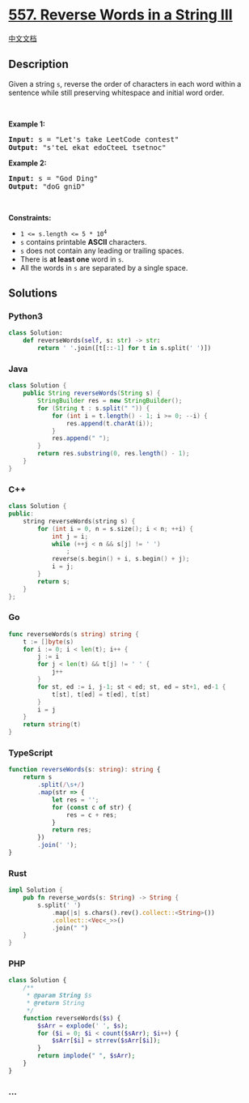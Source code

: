 # [557. Reverse Words in a String III](https://leetcode.com/problems/reverse-words-in-a-string-iii)

[中文文档](/solution/0500-0599/0557.Reverse%20Words%20in%20a%20String%20III/README.md)

## Description

<p>Given a string <code>s</code>, reverse the order of characters in each word within a sentence while still preserving whitespace and initial word order.</p>

<p>&nbsp;</p>
<p><strong class="example">Example 1:</strong></p>
<pre><strong>Input:</strong> s = "Let's take LeetCode contest"
<strong>Output:</strong> "s'teL ekat edoCteeL tsetnoc"
</pre><p><strong class="example">Example 2:</strong></p>
<pre><strong>Input:</strong> s = "God Ding"
<strong>Output:</strong> "doG gniD"
</pre>
<p>&nbsp;</p>
<p><strong>Constraints:</strong></p>

<ul>
	<li><code>1 &lt;= s.length &lt;= 5 * 10<sup>4</sup></code></li>
	<li><code>s</code> contains printable <strong>ASCII</strong> characters.</li>
	<li><code>s</code> does not contain any leading or trailing spaces.</li>
	<li>There is <strong>at least one</strong> word in <code>s</code>.</li>
	<li>All the words in <code>s</code> are separated by a single space.</li>
</ul>

## Solutions

<!-- tabs:start -->

### **Python3**

```python
class Solution:
    def reverseWords(self, s: str) -> str:
        return ' '.join([t[::-1] for t in s.split(' ')])
```

### **Java**

```java
class Solution {
    public String reverseWords(String s) {
        StringBuilder res = new StringBuilder();
        for (String t : s.split(" ")) {
            for (int i = t.length() - 1; i >= 0; --i) {
                res.append(t.charAt(i));
            }
            res.append(" ");
        }
        return res.substring(0, res.length() - 1);
    }
}
```

### **C++**

```cpp
class Solution {
public:
    string reverseWords(string s) {
        for (int i = 0, n = s.size(); i < n; ++i) {
            int j = i;
            while (++j < n && s[j] != ' ')
                ;
            reverse(s.begin() + i, s.begin() + j);
            i = j;
        }
        return s;
    }
};
```

### **Go**

```go
func reverseWords(s string) string {
	t := []byte(s)
	for i := 0; i < len(t); i++ {
		j := i
		for j < len(t) && t[j] != ' ' {
			j++
		}
		for st, ed := i, j-1; st < ed; st, ed = st+1, ed-1 {
			t[st], t[ed] = t[ed], t[st]
		}
		i = j
	}
	return string(t)
}
```

### **TypeScript**

```ts
function reverseWords(s: string): string {
    return s
        .split(/\s+/)
        .map(str => {
            let res = '';
            for (const c of str) {
                res = c + res;
            }
            return res;
        })
        .join(' ');
}
```

### **Rust**

```rust
impl Solution {
    pub fn reverse_words(s: String) -> String {
        s.split(' ')
            .map(|s| s.chars().rev().collect::<String>())
            .collect::<Vec<_>>()
            .join(" ")
    }
}
```

### **PHP**

```php
class Solution {
    /**
     * @param String $s
     * @return String
     */
    function reverseWords($s) {
        $sArr = explode(' ', $s);
        for ($i = 0; $i < count($sArr); $i++) {
            $sArr[$i] = strrev($sArr[$i]);
        }
        return implode(" ", $sArr);
    }
}
```

### **...**

```

```

<!-- tabs:end -->
